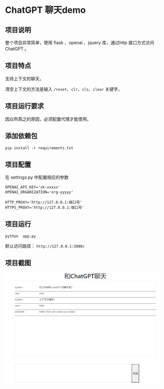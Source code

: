 # ChatGPT 聊天demo

## 项目说明
整个项目非常简单，使用 flask 、openai 、jquery 库，通过http 接口方式访问 ChatGPT 。

## 项目特点
支持上下文的聊天。

清空上下文的方法是输入 `/reset`、`clr`、`cls`、`clear` 关键字，

## 项目运行要求
因众所周之的原因，必须配置代理才能使用。

## 添加依赖包

```
pip install -r requirements.txt
```

## 项目配置
在 settings.py 中配置相应的参数

```
OPENAI_API_KEY='sk-xxxxx'
OPENAI_ORGANIZATION='org-yyyyy'

HTTP_PROXY='http://127.0.0.1:端口号'
HTTPS_PROXY='http://127.0.0.1:端口号'
```

## 项目运行
```
python  app.py
```

默认访问路径：  `http://127.0.0.1:5000/`

## 项目截图

![](static/Snipaste_2023-05-12_10-43-51.png)





